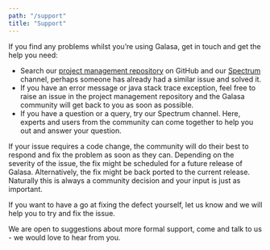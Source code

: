 ```yaml
---
path: "/support"
title: "Support"
---
```

If you find any problems whilst you’re using Galasa, get in touch and get the help you need:

-  Search our [project management repository](https://github.com/galasa-dev/projectmanagement/issues) on GitHub and our [Spectrum](https://spectrum.chat/galasa) channel, perhaps someone has already had a similar issue and solved it.
-  If you have an error message or java stack trace exception, feel free to raise an issue in the project management repository and the Galasa community will get back to you as soon as possible.
-  If you have a question or a query, try our Spectrum channel. Here, experts and users from the community can come together to help you out and answer your question.

If your issue requires a code change, the community will do their best to respond and fix the problem as soon as they can. Depending on the severity of the issue, the fix might be scheduled for a future release of Galasa. Alternatively, the fix might be back ported to the current release. Naturally this is always a community decision and your input is just as important.

If you want to have a go at fixing the defect yourself, let us know and we will help you to try and fix the issue.

We are open to suggestions about more formal support, come and talk to us - we would love to hear from you.